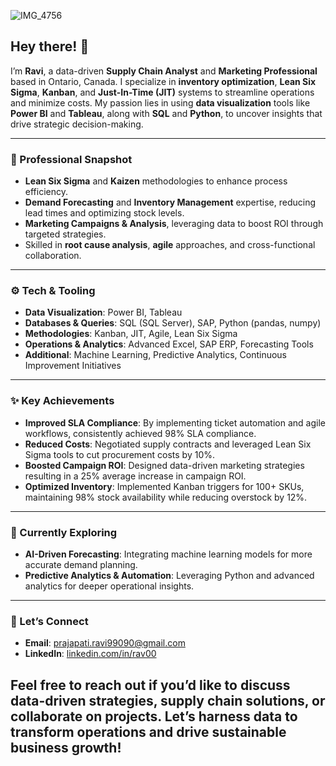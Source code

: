 ![IMG_4756](https://github.com/user-attachments/assets/10da83fc-0d71-4898-84de-8869b84fb0b0)
## Hey there! 👋
I’m **Ravi**, a data-driven **Supply Chain Analyst** and **Marketing Professional** based in Ontario, Canada. I specialize in **inventory optimization**, **Lean Six Sigma**, **Kanban**, and **Just-In-Time (JIT)** systems to streamline operations and minimize costs. My passion lies in using **data visualization** tools like **Power BI** and **Tableau**, along with **SQL** and **Python**, to uncover insights that drive strategic decision-making.

---

### 💼 Professional Snapshot
- **Lean Six Sigma** and **Kaizen** methodologies to enhance process efficiency.  
- **Demand Forecasting** and **Inventory Management** expertise, reducing lead times and optimizing stock levels.  
- **Marketing Campaigns & Analysis**, leveraging data to boost ROI through targeted strategies.  
- Skilled in **root cause analysis**, **agile** approaches, and cross-functional collaboration.

---

### ⚙️ Tech & Tooling
- **Data Visualization**: Power BI, Tableau  
- **Databases & Queries**: SQL (SQL Server), SAP, Python (pandas, numpy)  
- **Methodologies**: Kanban, JIT, Agile, Lean Six Sigma  
- **Operations & Analytics**: Advanced Excel, SAP ERP, Forecasting Tools  
- **Additional**: Machine Learning, Predictive Analytics, Continuous Improvement Initiatives

---

### ✨ Key Achievements
- **Improved SLA Compliance**: By implementing ticket automation and agile workflows, consistently achieved 98% SLA compliance.  
- **Reduced Costs**: Negotiated supply contracts and leveraged Lean Six Sigma tools to cut procurement costs by 10%.  
- **Boosted Campaign ROI**: Designed data-driven marketing strategies resulting in a 25% average increase in campaign ROI.  
- **Optimized Inventory**: Implemented Kanban triggers for 100+ SKUs, maintaining 98% stock availability while reducing overstock by 12%.

---

### 🌱 Currently Exploring
- **AI-Driven Forecasting**: Integrating machine learning models for more accurate demand planning.  
- **Predictive Analytics & Automation**: Leveraging Python and advanced analytics for deeper operational insights.

---

### 🎯 Let’s Connect
- **Email**: [prajapati.ravi99090@gmail.com](mailto:prajapati.ravi99090@gmail.com)  
- **LinkedIn**: [linkedin.com/in/rav00](https://www.linkedin.com/in/rav00/)  

Feel free to reach out if you’d like to discuss **data-driven strategies**, **supply chain solutions**, or **collaborate on projects**. Let’s harness data to transform operations and drive sustainable business growth!
-
<!---![IMG_4756](https://github.com/user-attachments/assets/57276353-d36a-4099-838c-0adef0c615fe)

rav00-cloud/rav00-cloud is a ✨ special ✨ repository because its `README.md` (this file) appears on your GitHub profile.
You can click the Preview link to take a look at your changes.
--->
